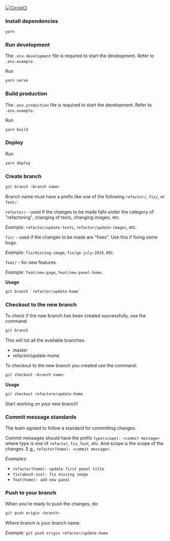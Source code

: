 [![CircleCI](https://circleci.com/gh/mycurelabs/web-main.svg?style=svg&circle-token=3b5a4f262a30c4fb5c9265226ca841c1d78ff821)](https://circleci.com/gh/mycurelabs/web-main)

### Install dependencies

```bash
yarn
```

### Run development

The `.env.development` file is required to start the development. Refer to `.env.example`.

Run

```bash
yarn serve
```

### Build production

The `.env.production` file is required to start the development. Refer to `.env.example`.

Run

```bash
yarn build
```

### Deploy

Run

```bash
yarn deploy
```

### Create branch

```bash
git branch <branch name>
```

Branch name must have a prefix like one of the following `refactor/`, `fix/`, or `feat/`.

`refactor/` - used if the changes to be made falls under the category of "refactoring", changing of texts, changing images, etc.

*Example:* `refactor/update-texts`, `refactor/update-images`, etc.

`fix/` - used if the changes to be made are "fixes". Use this if fixing some bugs.

*Example:* `fix/missing-image`, `fix/qa-july-2019`, etc.

`feat/` - for new features.

*Example:* `feat/new-page`, `feat/new-panel-home`.

**Usage**

```bash
git branch `refactor/update-home`
```

### Checkout to the new branch

To check if the new branch has been created successfully, use the command: 

```bash
git branch
```

This will list all the available branches.

- master
- refactor/update-home

To checkout to the new branch you created use the command:

```bash
git checkout <branch name>
```

**Usage**

```bash
git checkout refactore/update-home
```

Start working on your new branch!

### Commit message standards

The team agreed to follow a standard for committing changes.

Commit messages should have the prefix `type(scope): <commit message>` where type is one of `refactor`, `fix`, `feat`, etc. And scope is the scope of the changes. E.g., `refactor(home): <commit message>`.

*Examples:* 

- `refactor(home): update first panel title`
- `fix(about-use): fix missing image`
- `feat(home): add new panel`

### Push to your branch

When you're ready to push the changes, do:

```bash
git push origin <branch>
```

Where branch is your branch name.

*Example:* `git push origin refactor/update-home`
